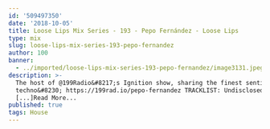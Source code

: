 ```yaml
---
id: '509497350'
date: '2018-10-05'
title: Loose Lips Mix Series - 193 - Pepo Fernández - Loose Lips
type: mix
slug: loose-lips-mix-series-193-pepo-fernandez
author: 100
banner:
  - ../imported/loose-lips-mix-series-193-pepo-fernandez/image3131.jpeg
description: >-
  The host of @199Radio&#8217;s Ignition show, sharing the finest sentimental
  techno&#8230; https://199rad.io/pepo-fernandez TRACKLIST: Undisclosed
  [...]Read More...
published: true
tags: House
---
```

